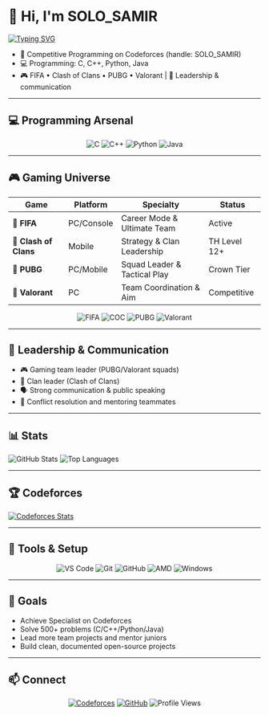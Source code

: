 # 👋 Hi, I'm SOLO_SAMIR

[![Typing SVG](https://readme-typing-svg.herokuapp.com?font=Fira+Code&pause=1000&color=00D4FF&center=true&vCenter=true&width=600&lines=🚀+Competitive+Programming+Enthusiast;🎮+Multi-Game+Strategist;👥+Leader+%26+Communicator)](https://git.io/typing-svg)

- 🎯 Competitive Programming on Codeforces (handle: SOLO_SAMIR)
- 💻 Programming: C, C++, Python, Java
- 🎮 FIFA • Clash of Clans • PUBG • Valorant | 👥 Leadership & communication

---

## 💻 Programming Arsenal

<div align="center">

![C](https://img.shields.io/badge/C-00599C?style=for-the-badge&logo=c&logoColor=white)
![C++](https://img.shields.io/badge/C++-00599C?style=for-the-badge&logo=c%2B%2B&logoColor=white)
![Python](https://img.shields.io/badge/Python-FFD43B?style=for-the-badge&logo=python&logoColor=blue)
![Java](https://img.shields.io/badge/Java-ED8B00?style=for-the-badge&logo=java&logoColor=white)

</div>

---

## 🎮 Gaming Universe

<div align="center">

| Game | Platform | Specialty | Status |
|------|----------|-----------|---------|
| 🏈 **FIFA** | PC/Console | Career Mode & Ultimate Team | Active |
| 🏰 **Clash of Clans** | Mobile | Strategy & Clan Leadership | TH Level 12+ |
| 🔫 **PUBG** | PC/Mobile | Squad Leader & Tactical Play | Crown Tier |
| 🎯 **Valorant** | PC | Team Coordination & Aim | Competitive |

![FIFA](https://img.shields.io/badge/FIFA-FF6B35?style=for-the-badge&logo=ea&logoColor=white)
![COC](https://img.shields.io/badge/Clash_of_Clans-FFC107?style=for-the-badge&logo=supercell&logoColor=black)
![PUBG](https://img.shields.io/badge/PUBG-FF6900?style=for-the-badge&logo=pubg&logoColor=white)
![Valorant](https://img.shields.io/badge/VALORANT-FA4454?style=for-the-badge&logo=riotgames&logoColor=white)

</div>

---

## 👥 Leadership & Communication

- 🎮 Gaming team leader (PUBG/Valorant squads)
- 🏰 Clan leader (Clash of Clans)
- 🗣️ Strong communication & public speaking
- 🤝 Conflict resolution and mentoring teammates

---

## 📊 Stats

![GitHub Stats](https://github-readme-stats.vercel.app/api?username=SOLO_SAMIR&show_icons=true&theme=tokyonight)
![Top Languages](https://github-readme-stats.vercel.app/api/top-langs/?username=SOLO_SAMIR&layout=compact&theme=tokyonight)

---

## 🏆 Codeforces

[![Codeforces Stats](https://codeforces-readme-stats.vercel.app/api/card?username=SOLO_SAMIR&theme=dark)](https://codeforces.com/profile/SOLO_SAMIR)

---

## 🔧 Tools & Setup

<div align="center">

![VS Code](https://img.shields.io/badge/VS_Code-007ACC?style=for-the-badge&logo=visual-studio-code&logoColor=white)
![Git](https://img.shields.io/badge/Git-F05032?style=for-the-badge&logo=git&logoColor=white)
![GitHub](https://img.shields.io/badge/GitHub-181717?style=for-the-badge&logo=github&logoColor=white)
![AMD](https://img.shields.io/badge/AMD_Ryzen-ED1C24?style=for-the-badge&logo=amd&logoColor=white)
![Windows](https://img.shields.io/badge/Windows-0078D6?style=for-the-badge&logo=windows&logoColor=white)

</div>

---

## 🎯 Goals

- Achieve Specialist on Codeforces
- Solve 500+ problems (C/C++/Python/Java)
- Lead more team projects and mentor juniors
- Build clean, documented open-source projects

---

## 📫 Connect

<div align="center">

[![Codeforces](https://img.shields.io/badge/Codeforces-1F8ACB?style=for-the-badge&logo=codeforces&logoColor=white)](https://codeforces.com/profile/SOLO_SAMIR)
[![GitHub](https://img.shields.io/badge/GitHub-181717?style=for-the-badge&logo=github&logoColor=white)](https://github.com/SOLO_SAMIR)
![Profile Views](https://komarev.com/ghpvc/?username=SOLO_SAMIR&color=blue&style=flat-square)

</div>
